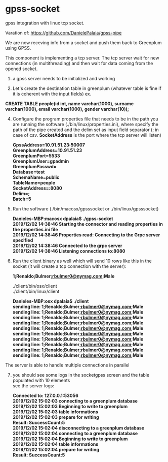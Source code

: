 # gpss-socket

gpss integration with linux tcp socket.

Varation of:
https://github.com/DanielePalaia/gpss-pipe

We are now receving info from a socket and push them back to Greenplum using GPSS.

This component is implementing a tcp server. The tcp server wait for new connections (in multithreading) and then wait for data coming from the opened socket. </br>

1) a gpss server needs to be initialized and working </br>

3) Let's create the destination table in greenplum (whatever table is fine if it is coherent with the input fields) ex. </br>

  **CREATE TABLE people(id int, name varchar(1000), surname varchar(1000), email varchar(1000), gender varchar(10));** </br>

4) Configure the program properties file that needs to be in the path you are running the software (./bin/linux/properties.ini), where specify the path of the pipe created and the delim set as input field separator (; in case of csv. **SocketAddress** is the port where the tcp server will listen) </br>

   **GpssAddress=10.91.51.23:50007</br>**
   **GreenplumAddress=10.91.51.23</br>**
   **GreenplumPort=5533</br>**
   **GreenplumUser=gpadmin</br>**
   **GreenplumPasswd=</br>**
   **Database=test</br>**
   **SchemaName=public</br>**
   **TableName=people</br>**
   **SocketAddress=:8080</br>**
   **Delim=;</br>**
   **Batch=5</br>**

5) Run the software (./bin/macosx/gpsssocket or ./bin/linux/gpsssocket) </br>

   **Danieles-MBP:macosx dpalaia$ ./gpss-socket**</br>
   **2019/12/02 14:38:46 Starting the connector and reading properties in the properties.ini file**</br>
   **2019/12/02 14:38:46 Properties read: Connecting to the Grpc server specified**</br>
   **2019/12/02 14:38:46 Connected to the grpc server**</br>
   **2019/12/02 14:38:46 Listening connections to:8080**</br>

6) Run the client binary as well which will send 10 rows like this in the socket (it will create a tcp connection with the server):</br>

   **1;Renaldo;Bulmer;rbulmer0@nymag.com;Male**</br>

    ./client/bin/osx/client</br>
    ./client/bin/linux/client</br>
   
   **Danieles-MBP:osx dpalaia$ ./client**</br>
   **sending line: 1;Renaldo;Bulmer;rbulmer0@nymag.com;Male**</br>
   **sending line: 1;Renaldo;Bulmer;rbulmer0@nymag.com;Male**</br>
   **sending line: 1;Renaldo;Bulmer;rbulmer0@nymag.com;Male**</br>
   **sending line: 1;Renaldo;Bulmer;rbulmer0@nymag.com;Male**</br>
   **sending line: 1;Renaldo;Bulmer;rbulmer0@nymag.com;Male**</br>
   **sending line: 1;Renaldo;Bulmer;rbulmer0@nymag.com;Male**</br>
   **sending line: 1;Renaldo;Bulmer;rbulmer0@nymag.com;Male**</br>
   **sending line: 1;Renaldo;Bulmer;rbulmer0@nymag.com;Male**</br>
   **sending line: 1;Renaldo;Bulmer;rbulmer0@nymag.com;Male**</br>
   **sending line: 1;Renaldo;Bulmer;rbulmer0@nymag.com;Male**</br>
 
 The server is able to handle multiple connections in parallel

7) you should see some logs in the socketgpss screen and the table populated with 10 elements </br>
see the server logs:</br>

   **Connected to: 127.0.0.1:53056**</br>
   **2019/12/02 15:02:03 connecting to a greenplum database**</br>
   **2019/12/02 15:02:03 Beginning to write to greenplum**</br>
   **2019/12/02 15:02:03 table informations**</br>
   **2019/12/02 15:02:03 prepare for writing**</br>
   **Result:  SuccessCount:5**</br>
   **2019/12/02 15:02:04 disconnecting to a greenplum database**</br>
   **2019/12/02 15:02:04 connecting to a greenplum database**</br>
   **2019/12/02 15:02:04 Beginning to write to greenplum**</br>
   **2019/12/02 15:02:04 table informations**</br>
   **2019/12/02 15:02:04 prepare for writing**</br>
   **Result:  SuccessCount:5**</br>
